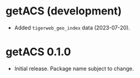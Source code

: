 # getACS (development)

* Added `tigerweb_geo_index` data (2023-07-20).

# getACS 0.1.0

* Initial release. Package name subject to change.
